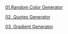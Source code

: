 [01.Random Color Generator](https://onlyjsprojects.netlify.app/01.random%20color%20generator/)

[02. Quotes Generator](https://onlyjsprojects.netlify.app/02.%20quotes%20generator/)

[03. Gradient Generator](https://onlyjsprojects.netlify.app/03.%20gradient%20generator/)
